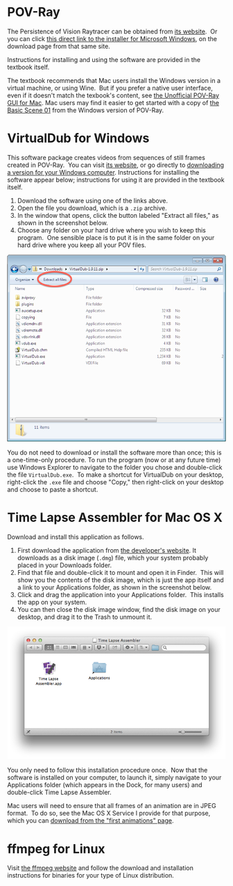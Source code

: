 
# POV-Ray

The Persistence of Vision Raytracer can be obtained from [its website](http://www.povray.org/).  Or you can click [this direct link to the installer for Microsoft Windows](http://www.povray.org/redirect/www.povray.org/ftp/pub/povray/Official/povwin-3.7-agpl3-setup.exe), on the download page from that same site.

Instructions for installing and using the software are provided in the textbook itself.

The textbook recommends that Mac users install the Windows version in a
virtual machine, or using Wine.  But if you prefer a native user interface,
even if it doesn't match the texbook's content, see [the Unofficial POV-Ray
GUI for Mac](http://megapov.inetart.net/povrayunofficial_mac/finalpov.html).
Mac users may find it easier to get started with a copy of [the Basic Scene
01](files/basic-scene-01.pov) from the Windows version of POV-Ray.

# VirtualDub for Windows

This software package creates videos from sequences of still frames created
in POV-Ray.  You can visit [its website](http://virtualdub.org/), or go
directly to [downloading a version for your Windows
computer](https://sourceforge.net/projects/virtualdub/files/virtualdub-win/1.9.11.32842/VirtualDub-1.9.11.zip/download).
Instructions for installing the software appear below; instructions for
using it are provided in the textbook itself.

  1. Download the software using one of the links above.
  2. Open the file you download, which is a `.zip` archive.
  3. In the window that opens, click the button labeled "Extract all
     files," as shown in the screenshot below.
  4. Choose any folder on your hard drive where you wish to keep this
     program.  One sensible place is to put it is in the same folder on
     your hard drive where you keep all your POV files.

![Extract all files in VirtualDub](images/virtualdub-extract.png)

You do not need to download or install the software more than once; this is
a one-time-only procedure. To run the program (now or at any future time)
use Windows Explorer to navigate to the folder you chose and double-click
the file `VirtualDub.exe`.  To make a shortcut for VirtualDub on your
desktop, right-click the `.exe` file and choose "Copy," then
right-click on your desktop and choose to paste a shortcut.

# Time Lapse Assembler for Mac OS X

Download and install this application as follows.

  1. First download the application from [the developer's
     website](http://www.dayofthenewdan.com/projects/time-lapse-assembler-1/).
     It downloads as a disk image (`.dmg`) file, which your system probably
     placed in your Downloads folder.
  2. Find that file and double-click it to mount and open it in Finder.
     This will show you the contents of the disk image, which is just the
     app itself and a link to your Applications folder, as shown in the
     screenshot below.
  3. Click and drag the application into your Applications folder.  This
     installs the app on your system.
  4. You can then close the disk image window, find the disk image on your
     desktop, and drag it to the Trash to unmount it.

![Contents of Time Lapse Assembler disk image](images/time-lapse-assembler-installation.png)

You only need to follow this installation procedure once.  Now that the
software is installed on your computer, to launch it, simply navigate to
your Applications folder (which appears in the Dock, for many users) and
double-click Time Lapse Assembler.

Mac users will need to ensure that all frames of an animation are in JPEG
format.  To do so, see the Mac OS X Service I provide for that purpose,
which you can [download from the "first animations"
page](pov-break-e-resources.md).

# ffmpeg for Linux

Visit [the ffmpeg website](http://www.ffmpeg.org/) and follow the download
and installation instructions for binaries for your type of Linux
distribution.
